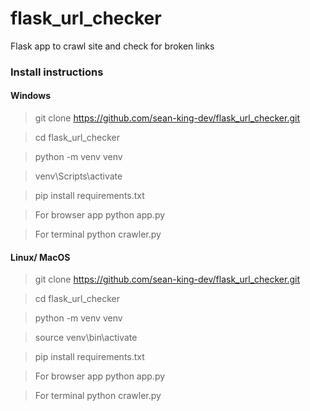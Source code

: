 # flask_url_checker
Flask app to crawl site and check for broken links

### Install instructions


#### Windows

> git clone https://github.com/sean-king-dev/flask_url_checker.git

> cd flask_url_checker

> python -m venv venv

> venv\Scripts\activate

> pip install requirements.txt

> For browser app
> python app.py

> For terminal
> python crawler.py


#### Linux/ MacOS

> git clone https://github.com/sean-king-dev/flask_url_checker.git

> cd flask_url_checker

> python -m venv venv

> source venv\bin\activate

> pip install requirements.txt

> For browser app
> python app.py

> For terminal
> python crawler.py


